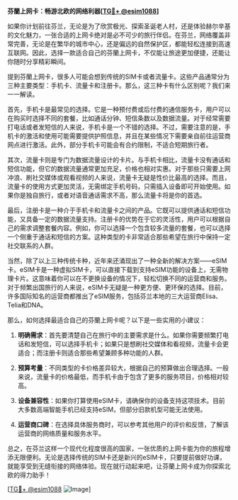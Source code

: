 **芬蘭上网卡：畅游北欧的网络利器[[TG💪+ @esim1088](https://t.me/s/esim1088)]**

如果你计划前往芬兰，无论是为了欣赏极光、探索圣诞老人村，还是体验赫尔辛基的文化魅力，一张合适的上网卡绝对是必不可少的旅行伴侣。在芬兰，网络覆盖非常完善，无论是在繁华的城市中心，还是偏远的自然保护区，都能轻松连接到高速互联网。因此，选择一款适合自己的芬蘭上网卡，不仅能让旅途更加便捷，还能让你随时分享精彩瞬间。

提到芬蘭上网卡，很多人可能会想到传统的SIM卡或者流量卡。这些产品通常分为三种主要类型：手机卡、流量卡和注册卡。那么，这三种卡有什么区别呢？我们来一一解读。

首先，手机卡是最常见的选择。它是一种预付费或后付费的通信服务卡，用户可以在购买时选择不同的套餐，比如通话分钟、短信条数以及数据流量。对于经常需要打电话或者发短信的人来说，手机卡是一个不错的选择。不过，需要注意的是，手机卡的激活和使用可能需要提供护照信息，并且在某些情况下需要亲自前往运营商网点进行激活。此外，部分手机卡可能会有合约限制，不适合短期旅行者。

其次，流量卡则是专门为数据流量设计的卡片。与手机卡相比，流量卡没有通话和短信功能，但它的数据流量通常更加充足，价格也相对实惠。对于那些只需要上网冲浪、刷社交媒体或观看视频的人来说，流量卡无疑是性价比最高的选择。而且，流量卡的使用方式更加灵活，无需绑定手机号码，只需插入设备即可开始使用。如果你是独自旅行，或者对语音通话需求不高，那么流量卡将是你的首选。

最后，注册卡是一种介于手机卡和流量卡之间的产品。它既可以提供通话和短信功能，又具备一定的数据流量支持。注册卡的优势在于它的灵活性，用户可以根据自己的需求调整套餐内容。例如，你可以选择一个包含较多流量的套餐，也可以选择一个侧重于通话和短信的方案。这种类型的卡非常适合那些希望在旅行中保持一定社交联系的人群。

当然，除了以上三种传统卡种，近年来还涌现出了一种全新的解决方案——eSIM卡。eSIM卡是一种虚拟SIM卡，可以直接下载到支持eSIM功能的设备上，无需物理卡片。这意味着你可以在不更换设备的情况下，轻松切换不同的运营商和服务。对于频繁出国旅行的人来说，eSIM卡无疑是一种更方便、更环保的选择。目前，许多国际知名的运营商都推出了eSIM服务，包括芬兰本地的三大运营商Elisa、Telia和DNA。

那么，如何选择最适合自己的芬蘭上网卡呢？以下是一些实用的小建议：

1. **明确需求**：首先要清楚自己在旅行中的主要需求是什么。如果你需要频繁打电话和发短信，可以选择手机卡；如果只是想刷社交媒体和看视频，流量卡会更适合；而注册卡则适合那些希望兼顾多种功能的人群。

2. **预算考量**：不同类型的卡价格差异较大，根据自己的预算做出合理选择。一般来说，流量卡的价格最低，而手机卡由于包含了更多的服务项目，价格相对较高。

3. **设备兼容性**：如果你打算使用eSIM卡，请确保你的设备支持这项技术。目前大多数高端智能手机已经支持eSIM，但部分旧款机型可能无法使用。

4. **运营商口碑**：在选择具体服务商时，可以参考其他用户的评价和反馈，了解该运营商的网络质量和服务水平。

总之，在芬兰这样一个现代化程度很高的国家，一张优质的上网卡能为你的旅程增添无限便利。无论是选择传统的SIM卡还是新兴的eSIM卡，只要提前做好功课，就能享受到无缝衔接的网络体验。现在就行动起来吧，让芬蘭上网卡成为你探索北欧的得力助手！

[[TG💪+ @esim1088](https://t.me/s/esim1088) ![Image](https://i.postimg.cc/4NQfJmqS/Snipaste-2025-05-13-00-14-12.png)]
